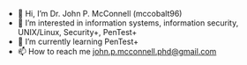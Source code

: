 - 👋 Hi, I’m Dr. John P. McConnell (mccobalt96)
- 👀 I’m interested in information systems, information security, UNIX/Linux, Security+, PenTest+
- 🌱 I’m currently learning PenTest+
- 📫 How to reach me john.p.mcconnell.phd@gmail.com

<!---
mccobalt96/mccobalt96 is a ✨ special ✨ repository because its `README.md` (this file) appears on your GitHub profile.
You can click the Preview link to take a look at your changes.
--->
